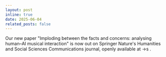 ```yaml
---
layout: post
inline: true
date: 2025-06-04
related_posts: false
---
```


Our new paper "Imploding between the facts and concerns: analysing human–AI musical interaction" is now out on Springer Nature's Humanities and Social Sciences Communications journal, openly available at ->s [<i class="fa-solid fa-newspaper"></i>](https://www.nature.com/articles/s41599-025-04533-4).
